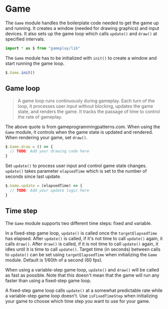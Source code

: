 # Game

The `Game` module handles the boilerplate code needed to get the game up and 
running. It creates a window (needed for drawing graphics) and input devices.
It also sets up the game loop which calls `update()` and `draw()` at specified 
intervals.

```javascript
import * as $ from "gameplay/lib"
```

The `Game` module has to be initialized with `init()` to create a window and 
start running the game loop.

```javascript
$.Game.init()
```

## Game loop

> A game loop runs continuously during gameplay. Each turn of the loop, it 
processes user input without blocking, updates the game state, and renders the 
game. It tracks the passage of time to control the rate of gameplay.

The above quote is from gameprogrammingpatterns.com. When using the `Game` 
module, it controls when the game state is updated and rendered. When rendering 
your game, set `draw()`.

```javascript
$.Game.draw = () => {
  // TODO: Add your drawing code here
}
```

Set `update()` to process user input and control game state changes. 
`update()` takes parameter `elapsedTime` which is set to the number of seconds 
since last update.

```javascript
$.Game.update = (elapsedTime) => {
  // TODO: Add your update logic here
}
```

## Time step

The `Game` module supports two different time steps: fixed and variable.

In a fixed-step game loop, `update()` is called once the `targetElapsedTime` has 
elapsed. After `update()` is called, if it's not time to call `update()` again, 
it calls `draw()`. After `draw()` is called, if it is not time to call 
`update()` again, it idles until it is time to call `update()`. Target time 
(in seconds) between calls to `update()` can be set using `targetElapsedTime` 
when initializing the `Game` module. Default is 1/60th of a second (60 fps).

When using a variable-step game loop, `update()` and `draw()` will be called as
fast as possible. Note that this doesn't mean that the game will run any faster 
than using a fixed-step game loop.

A fixed-step game loop calls `update()` at a somewhat predictable rate while a 
variable-step game loop doesn't. Use `isFixedTimeStep` when initializing your 
game to choose which time step you want to use for your game.
